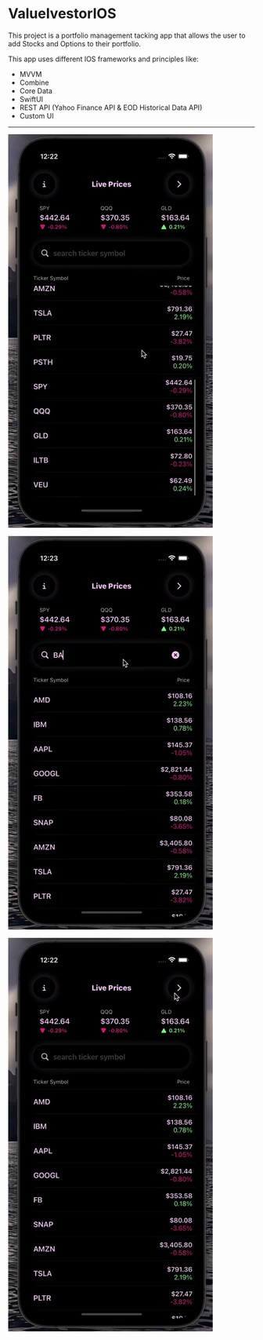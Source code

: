 # ValueIvestorIOS
This project is a portfolio management tacking app that allows the user to add Stocks and Options to their portfolio. <br/>

This app uses different IOS frameworks and principles like:
- MVVM
- Combine
- Core Data
- SwiftUI
- REST API (Yahoo Finance API & EOD Historical Data API)
- Custom UI
-----------------
![Alt Text](value2.gif)

![Alt Text](value3.gif)

![Alt Text](value1.gif)

